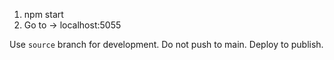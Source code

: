 1. npm start
2. Go to -> localhost:5055

Use `source` branch for development. Do not push to main. Deploy to publish.
